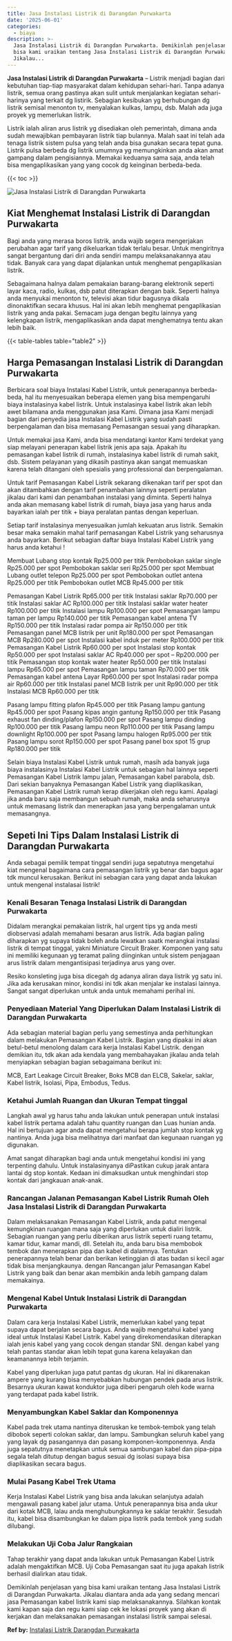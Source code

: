```yaml
---
title: Jasa Instalasi Listrik di Darangdan Purwakarta
date: '2025-06-01'
categories:
  - biaya
description: >-
  Jasa Instalasi Listrik di Darangdan Purwakarta. Demikinlah penjelasan yang
  bisa kami uraikan tentang Jasa Instalasi Listrik di Darangdan Purwakarta.
  Jikalau...
---
```


**Jasa Instalasi Listrik di Darangdan Purwakarta** – Listrik menjadi bagian dari kebutuhan tiap-tiap masyarakat dalam kehidupan sehari-hari. Tanpa adanya listrik, semua orang pastinya akan sulit untuk menjalankan kegiatan sehari-harinya yang terkait dg listirik. Sebagian kesibukan yg berhubungan dg listrik semisal menonton tv, menyalakan kulkas, lampu, dsb. Malah ada juga proyek yg memerlukan listrik.

Listrik ialah aliran arus listrik yg disediakan oleh pemerintah, dimana anda sudah mewajibkan pembayaran listrik tiap bulannya. Malah saat ini telah ada tenaga listrik sistem pulsa yang telah anda bisa gunakan secara tepat guna. Listrik pulsa berbeda dg listrik umumnya yg memungkinkan anda akan amat gampang dalam pengisiannya. Memakai keduanya sama saja, anda telah bisa mengaplikasikan yang yang cocok dg keinginan berbeda-beda.

{{< toc >}}

![Jasa Instalasi Listrik di Darangdan Purwakarta](/images/instalasi-listrik-murah01.png)

## Kiat Menghemat Instalasi Listrik di Darangdan Purwakarta

Bagi anda yang merasa boros listrik, anda wajib segera mengerjakan perubahan agar tarif yang dikeluarkan tidak terlalu besar. Untuk mengiritnya sangat bergantung dari diri anda sendiri mampu melaksanakannya atau tidak. Banyak cara yang dapat dijalankan untuk menghemat pengaplikasian listrik.

Sebagaimana halnya dalam pemakaian barang-barang elektronik seperti layar kaca, radio, kulkas, dsb patut diterapkan dengan baik. Seperti halnya anda menyukai menonton tv, televisi akan tidur bagusnya dikala dinonaktifkan secara khusus. Hal ini akan lebih menghemat pengaplikasian listrik yang anda pakai. Semacam juga dengan begitu lainnya yang kelengkapan listrik, mengaplikasikan anda dapat menghematnya tentu akan lebih baik.

{{< table-tables table="table2" >}}

## Harga Pemasangan Instalasi Listrik di Darangdan Purwakarta

Berbicara soal biaya Instalasi Kabel Listrik, untuk penerapannya berbeda-beda, hal itu menyesuaikan beberapa elemen yang bisa mempengaruhi biaya instalasinya kabel listrik. Untuk instalasinya kabel listrik akan lebih awet bilamana anda menggunakan jasa Kami. Dimana jasa Kami menjadi bagian dari penyedia jasa Instalasi Kabel Listrik yang sudah pasti berpengalaman dan bisa memasang Pemasangan sesuai yang diharapkan.

Untuk memakai jasa Kami, anda bisa mendatangi kantor Kami terdekat yang siap melayani penerapan kabel listrik jenis apa saja. Apakah itu pemasangan kabel listrik di rumah, instalasinya kabel listrik di rumah sakit, dsb. Sistem pelayanan yang dikasih pastinya akan sangat memuaskan karena telah ditangani oleh spesialis yang professional dan berpengalaman.

Untuk tarif Pemasangan Kabel Listrik sekarang dikenakan tarif per spot dan akan ditambahkan dengan tarif penambahan lainnya seperti peralatan jikalau dari kami dan penambahan instalasi yang diminta. Seperti halnya anda akan memasang kabel listrik di rumah, biaya jasa yang harus anda bayarkan ialah per titik + biaya peralatan pantas dengan keperluan.

Setiap tarif instalasinya menyesuaikan jumlah kekuatan arus listrik. Semakin besar maka semakin mahal tarif pemasangan Kabel Listrik yang seharusnya anda bayarkan. Berikut sebagian daftar biaya Instalasi Kabel Listrik yang harus anda ketahui !

Membuat Lubang stop kontak Rp25.000 per titik Pembobokan saklar single Rp25.000 per spot Pembobokan saklar seri Rp25.000 per spot Membuat Lubang outlet telepon Rp25.000 per spot Pembobokan outlet antena Rp25.000 per titik Pembobokan outlet MCB Rp45.000 per titik

Pemasangan Kabel Listrik Rp65.000 per titik Instalasi saklar Rp70.000 per titik Instalasi saklar AC Rp100.000 per titik Instalasi saklar water heater Rp100.000 per titik Instalasi lampu Rp100.000 per spot Pemasangan lampu taman per lampu Rp140.000 per titik Pemasangan kabel antena TV Rp150.000 per titik Instalasi radar pompa air Rp150.000 per titik Pemasangan panel MCB listrik per unit Rp180.000 per spot Pemasangan MCB Rp280.000 per spot Instalasi kabel induk per meter Rp100.000 per titik Pemasangan Kabel Listrik Rp60.000 per spot Instalasi stop kontak Rp50.000 per spot Instalasi saklar AC Rp40.000 per spot – Rp200.000 per titik Pemasangan stop kontak water heater Rp50.000 per titik Instalasi lampu Rp65.000 per spot Pemasangan lampu taman Rp70.000 per titik Pemasangan kabel antena Layar Rp60.000 per spot Instalasi radar pompa air Rp60.000 per titik Instalasi panel MCB listrik per unit Rp90.000 per titik Instalasi MCB Rp60.000 per titik

Pasang lampu fitting plafon Rp45.000 per titik Pasang lampu gantung Rp45.000 per spot Pasang kipas angin gantung Rp150.000 per titik Pasang exhaust fan dinding/plafon Rp150.000 per spot Pasang lampu dinding Rp100.000 per titik Pasang lampu neon Rp110.000 per titik Pasang lampu downlight Rp100.000 per spot Pasang lampu halogen Rp95.000 per titik Pasang lampu sorot Rp150.000 per spot Pasang panel box spot 15 grup Rp180.000 per titik

Selain biaya Instalasi Kabel Listrik untuk rumah, masih ada banyak juga biaya instalasinya Instalasi Kabel Listrik untuk sebagian hal lainnya seperti Pemasangan Kabel Listrik lampu jalan, Pemasangan kabel parabola, dsb. Dari sekian banyaknya Pemasangan Kabel Listrik yang diaplikasikan, Pemasangan Kabel Listrik rumah kerap dikerjakan oleh regu kami. Apalagi jika anda baru saja membangun sebuah rumah, maka anda seharusnya untuk memasang listrik dan menerapkan jasa yang berpengalaman untuk memasangnya.

## Sepeti Ini Tips Dalam Instalasi Listrik di Darangdan Purwakarta


Anda sebagai pemilik tempat tinggal sendiri juga sepatutnya mengetahui kiat mengenal bagaimana cara pemasangan listrik yg benar dan bagus agar tdk muncul kerusakan. Berikut ini sebagian cara yang dapat anda lakukan untuk mengenal instalasai listrik!

### Kenali Besaran Tenaga Instalasi Listrik di Darangdan Purwakarta

Didalam merangkai pemakaian listrik, hal urgent tips yg anda mesti diobservasi adalah memahami besaran arus listrik. Ada bagian paling diharapkan yg supaya tidak boleh anda lewatkan saatk merangkai instalasi listrik di tempat tinggal, yakni Miniature Circuit Braker. Komponen yang satu ini memiliki kegunaan yg teramat paling diinginkan untuk sistem penjagaan arus listrik dalam mengantisipasi terjadinya arus yang over.

Resiko konsleting juga bisa dicegah dg adanya aliran daya listrik yg satu ini. Jika ada kerusakan minor, kondisi ini tdk akan menjalar ke instalasi lainnya. Sangat sangat diperlukan untuk anda untuk memahami perihal ini.

### Penyediaan Material Yang Diperlukan Dalam Instalasi Listrik di Darangdan Purwakarta

Ada sebagian material bagian perlu yang semestinya anda perhitungkan dalam melakukan Pemasangan Kabel Listrik. Bagian yang dipakai ini akan betul-betul menolong dalam cara kerja Instalasi Kabel Listrik. dengan demikian itu, tdk akan ada kendala yang membahayakan jikalau anda telah menyiapkan sebagian bagian sebagaimana berikut ini:

MCB, Eart Leakage Circuit Breaker, Boks MCB dan ELCB, Sakelar, saklar, Kabel listrik, Isolasi, Pipa, Embodus, Tedus.

### Ketahui Jumlah Ruangan dan Ukuran Tempat tinggal

Langkah awal yg harus tahu anda lakukan untuk penerapan untuk instalasi kabel listrik pertama adalah tahu quantity ruangan dan Luas hunian anda. Hal ini bertujuan agar anda dapat mengetahui berapa jumlah stop kontak yg nantinya. Anda juga bisa melihatnya dari manfaat dan kegunaan ruangan yg digunakan.

Amat sangat diharapkan bagi anda untuk mengetahui kondisi ini yang terpenting dahulu. Untuk instalasinyanya diPastikan cukup jarak antara lantai dg stop kontak. Kedaan ini dimaksudkan untuk menghindari stop kontak dari jangkauan anak-anak.

### Rancangan Jalanan Pemasangan Kabel Listrik Rumah Oleh Jasa Instalasi Listrik di Darangdan Purwakarta

Dalam melaksanakan Pemasangan Kabel Listrik, anda patut mengenal kemungkinan ruangan mana saja yang diperlukan untuk dialiri listrik. Sebagian ruangan yang perlu diberikan arus listrik seperti ruang tetamu, kamar tidur, kamar mandi, dll. Setelah itu, anda baru bisa membobok tembok dan menerapkan pipa dan kabel di dalamnya. Tentukan penerapannya telah benar dan berikan ketinggian di atas badan si kecil agar tidak bisa menjangkaunya. dengan Rancangan jalur Pemasangan Kabel Listrik yang baik dan benar akan membikin anda lebih gampang dalam memakainya.

### Mengenal Kabel Untuk Instalasi Listrik di Darangdan Purwakarta

Dalam cara kerja Instalasi Kabel Listrik, memerlukan kabel yang tepat supaya dapat berjalan secara bagus. Anda wajib mengetahui kabel yang ideal untuk Instalasi Kabel Listrik. Kabel yang direkomendasikan diterapkan ialah jenis kabel yang yang cocok dengan standar SNI. dengan kabel yang telah pantas standar akan lebih tepat guna karena kelayakan dan keamanannya lebih terjamin.

Kabel yang diperlukan juga patut pantas dg ukuran. Hal ini dikarenakan ampere yang kurang bisa menyebabkan hubungan pendek pada arus listrik. Besarnya ukuran kawat konduktor juga diberi pengaruh oleh kode warna yang terdapat pada kabel listrik.

### Menyambungkan Kabel Saklar dan Komponennya

Kabel pada trek utama nantinya diteruskan ke tembok-tembok yang telah dibobok seperti colokan saklar, dan lampu. Sambungkan seluruh kabel yang yang layak dg pasangannya dan pasang komponen-komponennya. Anda juga sepatutnya menetapkan untuk semua sambungan kabel dan pipa-pipa segala telah ditutup dengan bagus sesuai dg isolasi supaya bisa diaplikasikan secara bagus.

### Mulai Pasang Kabel Trek Utama

Kerja Instalasi Kabel Listrik yang bisa anda lakukan selanjutya adalah mengawali pasang kabel jalur utama. Untuk penerapannya bisa anda ukur dari kotak MCB, lalau anda menghubungkannya ke saklar terakhir. Sesudah itu, kabel bisa disambungkan ke dalam pipa listrik pada tembok yang sudah dilubangi.

### Melakukan Uji Coba Jalur Rangkaian

Tahap terakhir yang dapat anda lakukan untuk Pemasangan Kabel Listrik adalah mengaktifkan MCB. Uji Coba Pemasangan saat itu juga apakah listrik berhasil dialirkan atau tidak.

Demikinlah penjelasan yang bisa kami uraikan tentang Jasa Instalasi Listrik di Darangdan Purwakarta. Jikalau diantara anda ada yang sedang mencari jasa Pemasangan kabel listrik kami siap melaksanakannya. Silahkan kontak kami kapan saja dan regu kami siap cek ke lokasi proyek yang akan di kerjakan dan melaksanakan pemasangan instalasi listrik sampai selesai.

**Ref by:** [Instalasi Listrik Darangdan Purwakarta](https://id.wikipedia.org/wiki/Instalasi)
